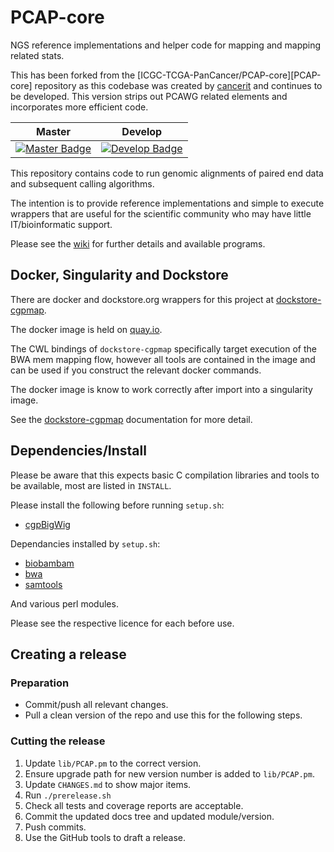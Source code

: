 # PCAP-core

NGS reference implementations and helper code for mapping and mapping related stats.

This has been forked from the [ICGC-TCGA-PanCancer/PCAP-core][PCAP-core]
repository as this codebase was created by [cancerit](cancerit_github) and continues to be developed.
This version strips out PCAWG related elements and incorporates more efficient code.

| Master                                        | Develop                                         |
| --------------------------------------------- | ----------------------------------------------- |
| [![Master Badge][travis-master]][travis-base] | [![Develop Badge][travis-develop]][travis-base] |

This repository contains code to run genomic alignments of paired end data
and subsequent calling algorithms.

The intention is to provide reference implementations and simple to execute wrappers
that are useful for the scientific community who may have little IT/bioinformatic support.

Please see the [wiki][wiki] for further details and available programs.

## Docker, Singularity and Dockstore

There are docker and dockstore.org wrappers for this project at [dockstore-cgpmap][dockstore-cgpmap].

The docker image is held on [quay.io][quay-io-cgpmap].

The CWL bindings of `dockstore-cgpmap` specifically target execution of the BWA mem mapping flow,
however all tools are contained in the image and can be used if you construct the relevant docker
commands.

The docker image is know to work correctly after import into a singularity image.

See the [dockstore-cgpmap][dockstore-cgpmap] documentation for more detail.

## Dependencies/Install

Please be aware that this expects basic C compilation libraries and tools to be available, most are listed in `INSTALL`.

Please install the following before running `setup.sh`:

* [cgpBigWig][cgpBigWig]

Dependancies installed by `setup.sh`:

* [biobambam][biobambam]
* [bwa][bwa]
* [samtools][samtools]

And various perl modules.

Please see the respective licence for each before use.

## Creating a release

### Preparation

* Commit/push all relevant changes.
* Pull a clean version of the repo and use this for the following steps.

### Cutting the release

1. Update `lib/PCAP.pm` to the correct version.
1. Ensure upgrade path for new version number is added to `lib/PCAP.pm`.
1. Update `CHANGES.md` to show major items.
1. Run `./prerelease.sh`
1. Check all tests and coverage reports are acceptable.
1. Commit the updated docs tree and updated module/version.
1. Push commits.
1. Use the GitHub tools to draft a release.

<!-- References -->

[cgpBigWig]: https://github.com/cancerit/cgpBigWig/releases
[biobambam]: https://github.com/gt1/biobambam
[bwa]: https://github.com/lh3/bwa
[samtools]: https://github.com/samtools/samtools
[wiki]: https://github.com/cancerit/PCAP-core/wiki
[cancerit_github]: https://github.com/cancerit
[old_repo]: https://github.com/ICGC-TCGA-PanCancer/PCAP-core
[dockstore-cgpmap]: https://github.com/cancerit/dockstore-cgpmap
[quay-io-cgpmap]: https://quay.io/repository/wtsicgp/dockstore-cgpmap

<!-- Travis -->
[travis-base]: https://travis-ci.org/cancerit/PCAP-core
[travis-master]: https://travis-ci.org/cancerit/PCAP-core.svg?branch=master
[travis-develop]: https://travis-ci.org/cancerit/PCAP-core.svg?branch=develop
